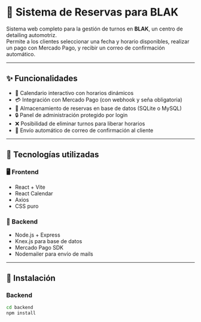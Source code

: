 # 🧼 Sistema de Reservas para BLAK

Sistema web completo para la gestión de turnos en **BLAK**, un centro de detailing automotriz.  
Permite a los clientes seleccionar una fecha y horario disponibles, realizar un pago con Mercado Pago, y recibir un correo de confirmación automático.

---

## ✨ Funcionalidades

- 📅 Calendario interactivo con horarios dinámicos
- 💳 Integración con Mercado Pago (con webhook y seña obligatoria)
- 💾 Almacenamiento de reservas en base de datos (SQLite o MySQL)
- 🔒 Panel de administración protegido por login
- ❌ Posibilidad de eliminar turnos para liberar horarios
- 📧 Envío automático de correo de confirmación al cliente

---

## 🧠 Tecnologías utilizadas

### 🖥️ Frontend
- React + Vite
- React Calendar
- Axios
- CSS puro

### 🔧 Backend
- Node.js + Express
- Knex.js para base de datos
- Mercado Pago SDK
- Nodemailer para envío de mails

---

## 🚀 Instalación

### Backend

```bash
cd backend
npm install
